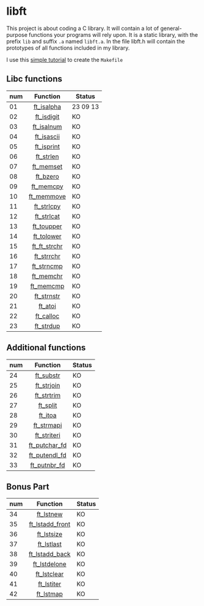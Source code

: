 # libft

This project is about coding a C library.
It will contain a lot of general-purpose functions your programs will rely upon.
It is a static library,  with the prefix `lib` and suffix `.a` named `libft.a`. In the file libft.h will contain the prototypes of all functions included in my library.

I use this [simple tutorial](https://makori-mildred.medium.com/how-to-create-static-library-in-c-and-how-to-use-it-b8b3e1fde999) to create the `Makefile`


## Libc functions
|num| Function |Status|
|---|:---------:|--------|
|01| [ft_isalpha](https://github.com/luismiguelcasadodiaz/libft/blob/main/ft_isalpha.c)|  23 09 13|
|02| [ft_isdigit]()| KO |
|03| [ft_isalnum]()| KO |
|04| [ft_isascii]()| KO |
|05| [ft_isprint]()| KO |
|06| [ft_strlen]()| KO |
|07| [ft_memset]()| KO |
|08| [ft_bzero]()| KO |
|09| [ft_memcpy]()| KO |
|10| [ft_memmove]()| KO |
|11| [ft_strlcpy]()| KO |
|12| [ft_strlcat]()| KO |
|13| [ft_toupper]()| KO |
|14| [ft_tolower]()| KO |
|15| [ft_ft_strchr]()| KO |
|16| [ft_strrchr]()| KO |
|17| [ft_strncmp]()| KO |
|18| [ft_memchr]()| KO |
|19| [ft_memcmp]()| KO |
|20| [ft_strnstr]()| KO |
|21| [ft_atoi]()| KO |
|22| [ft_calloc]()| KO |
|23| [ft_strdup]()| KO |

## Additional functions
|num| Function |Status|
|---|:---------:|--------|
|24| [ft_substr]()| KO |
|25| [ft_strjoin]()| KO |
|26| [ft_strtrim]()| KO |
|27| [ft_split]()| KO |
|28| [ft_itoa]()| KO |
|29| [ft_strmapi]()| KO |
|30| [ft_striteri]()| KO |
|31| [ft_putchar_fd]()| KO |
|32| [ft_putendl_fd]()| KO |
|33| [ft_putnbr_fd]()| KO |

##   Bonus Part
|num| Function |Status|
|---|:---------:|--------|
|34| [ft_lstnew]()| KO |
|35| [ft_lstadd_front]()| KO |
|36| [ft_lstsize]()| KO |
|37| [ft_lstlast]()| KO |
|38| [ft_lstadd_back]()| KO |
|39| [ft_lstdelone]()| KO |
|40| [ft_lstclear]()| KO |
|41| [ft_lstiter]()| KO |
|42| [ft_lstmap]()| KO |
